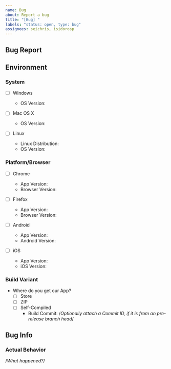 ```yaml
---
name: Bug
about: Report a bug
title: "[Bug] "
labels: "status: open, type: bug"
assignees: seichris, isidorosp
---
```


## Bug Report

## Environment

### System

- [ ] Windows

  - OS Version:

- [ ] Mac OS X

  - OS Version:

- [ ] Linux

  - Linux Distribution:
  - OS Version:

### Platform/Browser

- [ ] Chrome

  - App Version:
  - Browser Version:

- [ ] Firefox

  - App Version:
  - Browser Version:

- [ ] Android

  - App Version:
  - Android Version:

- [ ] iOS
  - App Version:
  - iOS Version:

### Build Variant

- Where do you get our App?
  - [ ] Store
  - [ ] ZIP
  - [ ] Self-Compiled
    - Build Commit: /_Optionally attach a Commit ID, if it is from an pre-release branch head_/

## Bug Info

### Actual Behavior

/_What happened?_/

